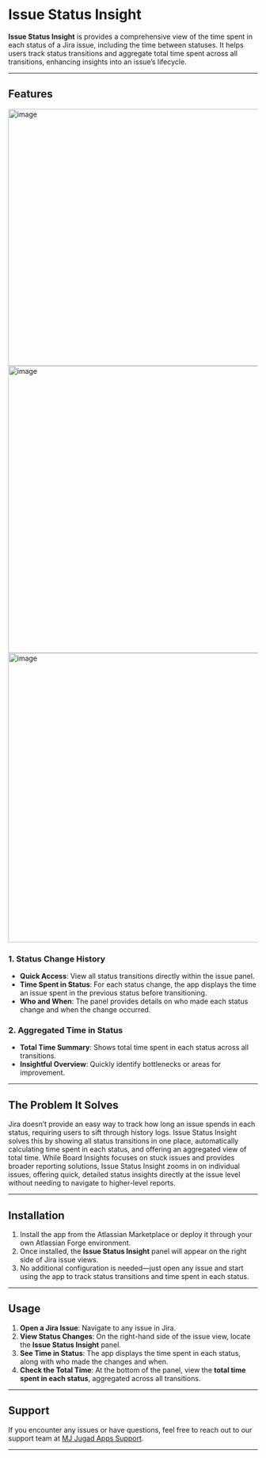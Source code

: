 # Issue Status Insight

**Issue Status Insight** is provides a comprehensive view of the time spent in each status of a Jira issue, including the time between statuses. It helps users track status transitions and aggregate total time spent across all transitions, enhancing insights into an issue’s lifecycle.

---

## Features

<img width="519" alt="image" src="https://github.com/user-attachments/assets/e09ea3f4-9568-4128-866e-967e3de73bea"> <img width="580" alt="image" src="https://github.com/user-attachments/assets/fea5e2e9-c0e1-407d-80f3-9743f1f55300"> <img width="585" alt="image" src="https://github.com/user-attachments/assets/1797138b-47d2-49ee-9a48-a6547bd475bf">




### 1. Status Change History
- **Quick Access**: View all status transitions directly within the issue panel.
- **Time Spent in Status**: For each status change, the app displays the time an issue spent in the previous status before transitioning.
- **Who and When**: The panel provides details on who made each status change and when the change occurred.

### 2. Aggregated Time in Status
- **Total Time Summary**: Shows total time spent in each status across all transitions.
- **Insightful Overview**: Quickly identify bottlenecks or areas for improvement.

---

## The Problem It Solves

Jira doesn’t provide an easy way to track how long an issue spends in each status, requiring users to sift through history logs. Issue Status Insight solves this by showing all status transitions in one place, automatically calculating time spent in each status, and offering an aggregated view of total time. While Board Insights focuses on stuck issues and provides broader reporting solutions, Issue Status Insight zooms in on individual issues, offering quick, detailed status insights directly at the issue level without needing to navigate to higher-level reports.

---

## Installation

1. Install the app from the Atlassian Marketplace or deploy it through your own Atlassian Forge environment.
2. Once installed, the **Issue Status Insight** panel will appear on the right side of Jira issue views.
3. No additional configuration is needed—just open any issue and start using the app to track status transitions and time spent in each status.

---

## Usage

1. **Open a Jira Issue**: Navigate to any issue in Jira.
2. **View Status Changes**: On the right-hand side of the issue view, locate the **Issue Status Insight** panel.
3. **See Time in Status**: The app displays the time spent in each status, along with who made the changes and when.
4. **Check the Total Time**: At the bottom of the panel, view the **total time spent in each status**, aggregated across all transitions.

---

## Support

If you encounter any issues or have questions, feel free to reach out to our support team at [MJ Jugad Apps Support](mailto:support@mj-jugad-apps.atlassian.net).

---
